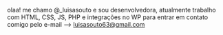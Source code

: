 olaa! me chamo @_luisasouto e sou desenvolvedora, atualmente trabalho com HTML, CSS, JS, PHP e integrações no WP
para entrar em contato comigo pelo e-mail --> luisasouto63@gmail.com

<!---
luisasouto/luisasouto is a ✨ special ✨ repository because its `README.md` (this file) appears on your GitHub profile.
You can click the Preview link to take a look at your changes.
--->
